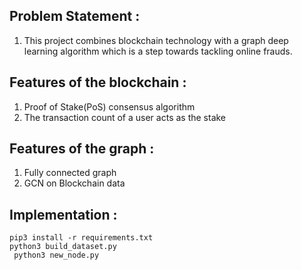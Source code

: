 ## Problem Statement  :
1) This project combines blockchain technology with a graph deep learning algorithm which is a step towards tackling online frauds.

## Features of the blockchain :
1) Proof of Stake(PoS) consensus algorithm
2) The transaction count of a user acts as the stake

## Features of the graph :
1) Fully connected graph
2) GCN on Blockchain data

## Implementation :
``` pip3 install -r requirements.txt ``` <br>
``` python3 build_dataset.py ``` <br>
``` python3 new_node.py``` <br>
